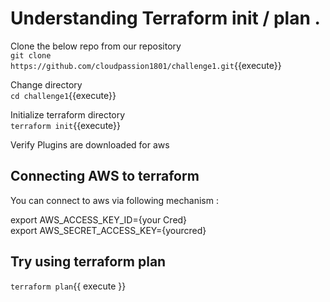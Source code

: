 # Understanding Terraform init / plan .

Clone the below repo from our repository  
`git clone https://github.com/cloudpassion1801/challenge1.git`{{execute}}  

Change directory  
`cd challenge1`{{execute}}  



Initialize terraform directory  
`terraform init`{{execute}}  

Verify Plugins are downloaded for aws 

## Connecting AWS to terraform

You can connect to aws via following mechanism :  

export AWS_ACCESS_KEY_ID={your Cred}    
export AWS_SECRET_ACCESS_KEY={yourcred}  

## Try using terraform plan
`terraform plan`{{ execute }}  
